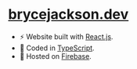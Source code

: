# [brycejackson.dev](https://brycejackson.dev)

-   ⚡ Website built with [React.js](https://react.dev/).
-   💎 Coded in [TypeScript](https://www.typescriptlang.org/).
-   🚀 Hosted on [Firebase](https://firebase.google.com/).
